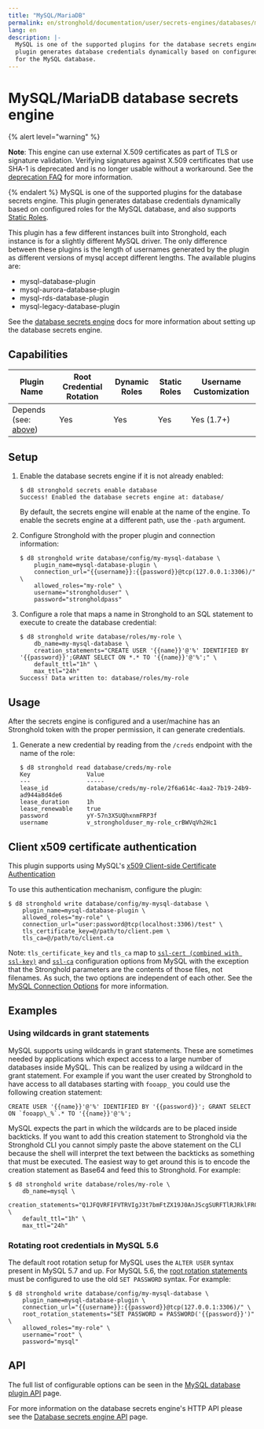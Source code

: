```yaml
---
title: "MySQL/MariaDB"
permalink: en/stronghold/documentation/user/secrets-engines/databases/mysql.html
lang: en
description: |-
  MySQL is one of the supported plugins for the database secrets engine. This
  plugin generates database credentials dynamically based on configured roles
  for the MySQL database.
---
```


# MySQL/MariaDB database secrets engine

{% alert level="warning" %}

**Note**: This engine can use external X.509 certificates as part of TLS or signature validation.
   Verifying signatures against X.509 certificates that use SHA-1 is deprecated and is no longer
   usable without a workaround. See the
   [deprecation FAQ](/docs/deprecation/faq#q-what-is-the-impact-of-removing-support-for-x-509-certificates-with-signatures-that-use-sha-1)
   for more information.

{% endalert %}
MySQL is one of the supported plugins for the database secrets engine. This
plugin generates database credentials dynamically based on configured roles for
the MySQL database, and also supports [Static
Roles](/docs/secrets/databases#static-roles).

This plugin has a few different instances built into Stronghold, each instance is for
a slightly different MySQL driver. The only difference between these plugins is
the length of usernames generated by the plugin as different versions of mysql
accept different lengths. The available plugins are:

- mysql-database-plugin
- mysql-aurora-database-plugin
- mysql-rds-database-plugin
- mysql-legacy-database-plugin

See the [database secrets engine](/docs/secrets/databases) docs for
more information about setting up the database secrets engine.

## Capabilities

| Plugin Name                                                    | Root Credential Rotation | Dynamic Roles | Static Roles | Username Customization |
| -------------------------------------------------------------- | ------------------------ | ------------- | ------------ | ---------------------- |
| Depends (see: [above](#mysql-mariadb-database-secrets-engine)) | Yes                      | Yes           | Yes          | Yes (1.7+)             |

## Setup

1. Enable the database secrets engine if it is not already enabled:

   ```text
   $ d8 stronghold secrets enable database
   Success! Enabled the database secrets engine at: database/
   ```

   By default, the secrets engine will enable at the name of the engine. To
   enable the secrets engine at a different path, use the `-path` argument.

1. Configure Stronghold with the proper plugin and connection information:

   ```text
   $ d8 stronghold write database/config/my-mysql-database \
       plugin_name=mysql-database-plugin \
       connection_url="{{username}}:{{password}}@tcp(127.0.0.1:3306)/" \
       allowed_roles="my-role" \
       username="strongholduser" \
       password="strongholdpass"
   ```

1. Configure a role that maps a name in Stronghold to an SQL statement to execute to
   create the database credential:

   ```text
   $ d8 stronghold write database/roles/my-role \
       db_name=my-mysql-database \
       creation_statements="CREATE USER '{{name}}'@'%' IDENTIFIED BY '{{password}}';GRANT SELECT ON *.* TO '{{name}}'@'%';" \
       default_ttl="1h" \
       max_ttl="24h"
   Success! Data written to: database/roles/my-role
   ```

## Usage

After the secrets engine is configured and a user/machine has an Stronghold token with
the proper permission, it can generate credentials.

1. Generate a new credential by reading from the `/creds` endpoint with the name
   of the role:

   ```text
   $ d8 stronghold read database/creds/my-role
   Key                Value
   ---                -----
   lease_id           database/creds/my-role/2f6a614c-4aa2-7b19-24b9-ad944a8d4de6
   lease_duration     1h
   lease_renewable    true
   password           yY-57n3X5UQhxnmFRP3f
   username           v_strongholduser_my-role_crBWVqVh2Hc1
   ```

## Client x509 certificate authentication

This plugin supports using MySQL's [x509 Client-side Certificate Authentication](https://dev.mysql.com/doc/refman/8.0/en/using-encrypted-connections.html#using-encrypted-connections-client-side-configuration)

To use this authentication mechanism, configure the plugin:

```shell-session
$ d8 stronghold write database/config/my-mysql-database \
    plugin_name=mysql-database-plugin \
    allowed_roles="my-role" \
    connection_url="user:password@tcp(localhost:3306)/test" \
    tls_certificate_key=@/path/to/client.pem \
    tls_ca=@/path/to/client.ca
```

Note: `tls_certificate_key` and `tls_ca` map to [`ssl-cert (combined with ssl-key)`](https://dev.mysql.com/doc/refman/8.0/en/connection-options.html#option_general_ssl-cert)
and [`ssl-ca`](https://dev.mysql.com/doc/refman/8.0/en/connection-options.html#option_general_ssl-ca) configuration options
from MySQL with the exception that the Stronghold parameters are the contents of those files, not filenames. As such,
the two options are independent of each other. See the [MySQL Connection Options](https://dev.mysql.com/doc/refman/8.0/en/connection-options.html)
for more information.

## Examples

### Using wildcards in grant statements

MySQL supports using wildcards in grant statements. These are sometimes needed
by applications which expect access to a large number of databases inside MySQL.
This can be realized by using a wildcard in the grant statement. For example if
you want the user created by Stronghold to have access to all databases starting with
`fooapp_` you could use the following creation statement:

```text
CREATE USER '{{name}}'@'%' IDENTIFIED BY '{{password}}'; GRANT SELECT ON `fooapp\_%`.* TO '{{name}}'@'%';
```

MySQL expects the part in which the wildcards are to be placed inside backticks.
If you want to add this creation statement to Stronghold via the Stronghold CLI you cannot
simply paste the above statement on the CLI because the shell will interpret the
text between the backticks as something that must be executed. The easiest way to
get around this is to encode the creation statement as Base64 and feed this to Stronghold.
For example:

```shell-session
$ d8 stronghold write database/roles/my-role \
    db_name=mysql \
    creation_statements="Q1JFQVRFIFVTRVIgJ3t7bmFtZX19J0AnJScgSURFTlRJRklFRCBCWSAne3twYXNzd29yZH19JzsgR1JBTlQgU0VMRUNUIE9OIGBmb29hcHBcXyVgLiogVE8gJ3t7bmFtZX19J0AnJSc7" \
    default_ttl="1h" \
    max_ttl="24h"
```

### Rotating root credentials in MySQL 5.6

The default root rotation setup for MySQL uses the `ALTER USER` syntax present
in MySQL 5.7 and up. For MySQL 5.6, the [root rotation
statements](/api-docs/secret/databases#root_rotation_statements)
must be configured to use the old `SET PASSWORD` syntax. For example:

```shell-session
$ d8 stronghold write database/config/my-mysql-database \
    plugin_name=mysql-database-plugin \
    connection_url="{{username}}:{{password}}@tcp(127.0.0.1:3306)/" \
    root_rotation_statements="SET PASSWORD = PASSWORD('{{password}}')" \
    allowed_roles="my-role" \
    username="root" \
    password="mysql"
```

## API

The full list of configurable options can be seen in the [MySQL database plugin
API](/api-docs/secret/databases/mysql-maria) page.

For more information on the database secrets engine's HTTP API please see the
[Database secrets engine API](/api-docs/secret/databases) page.
